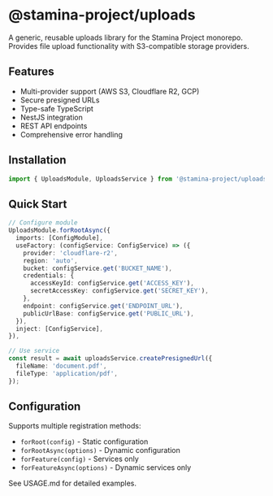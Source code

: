 # @stamina-project/uploads

A generic, reusable uploads library for the Stamina Project monorepo. Provides file upload functionality with S3-compatible storage providers.

## Features

- Multi-provider support (AWS S3, Cloudflare R2, GCP)
- Secure presigned URLs
- Type-safe TypeScript
- NestJS integration
- REST API endpoints
- Comprehensive error handling

## Installation

```typescript
import { UploadsModule, UploadsService } from '@stamina-project/uploads';
```

## Quick Start

```typescript
// Configure module
UploadsModule.forRootAsync({
  imports: [ConfigModule],
  useFactory: (configService: ConfigService) => ({
    provider: 'cloudflare-r2',
    region: 'auto',
    bucket: configService.get('BUCKET_NAME'),
    credentials: {
      accessKeyId: configService.get('ACCESS_KEY'),
      secretAccessKey: configService.get('SECRET_KEY'),
    },
    endpoint: configService.get('ENDPOINT_URL'),
    publicUrlBase: configService.get('PUBLIC_URL'),
  }),
  inject: [ConfigService],
}),

// Use service
const result = await uploadsService.createPresignedUrl({
  fileName: 'document.pdf',
  fileType: 'application/pdf',
});
```

## Configuration

Supports multiple registration methods:
- `forRoot(config)` - Static configuration
- `forRootAsync(options)` - Dynamic configuration
- `forFeature(config)` - Services only
- `forFeatureAsync(options)` - Dynamic services only

See USAGE.md for detailed examples. 